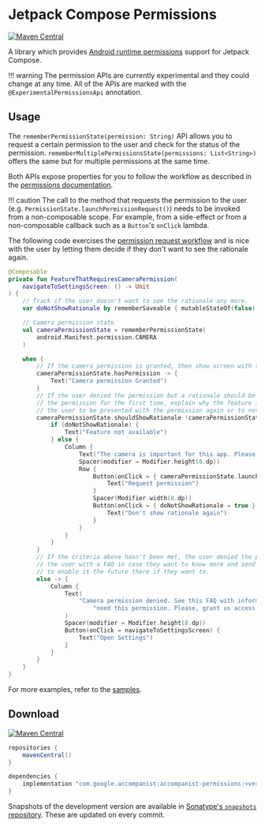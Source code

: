 # Jetpack Compose Permissions

[![Maven Central](https://img.shields.io/maven-central/v/com.google.accompanist/accompanist-permissions)](https://search.maven.org/search?q=g:com.google.accompanist)

A library which provides [Android runtime permissions](https://developer.android.com/guide/topics/permissions/overview) support for Jetpack Compose.

!!! warning
    The permission APIs are currently experimental and they could change at any time.
    All of the APIs are marked with the `@ExperimentalPermissionsApi` annotation.

## Usage

The `rememberPermissionState(permission: String)` API allows you to request a certain permission
to the user and check for the status of the permission.
`rememberMultiplePermissionsState(permissions: List<String>)` offers the same but for multiple
permissions at the same time.

Both APIs expose properties for you to follow the workflow as described in the
[permissions documentation](https://developer.android.com/training/permissions/requesting#workflow_for_requesting_permissions).

!!! caution
    The call to the method that requests the permission to the user (e.g. `PermissionState.launchPermissionRequest()`)
    needs to be invoked from a non-composable scope. For example, from a side-effect or from a
    non-composable callback such as a `Button`'s `onClick` lambda.

The following code exercises the [permission request workflow](https://developer.android.com/training/permissions/requesting#workflow_for_requesting_permissions)
and is nice with the user by letting them decide if they don't want to see the rationale again.

```kotlin
@Composable
private fun FeatureThatRequiresCameraPermission(
    navigateToSettingsScreen: () -> Unit
) {
    // Track if the user doesn't want to see the rationale any more.
    var doNotShowRationale by rememberSaveable { mutableStateOf(false) }

    // Camera permission state
    val cameraPermissionState = rememberPermissionState(
        android.Manifest.permission.CAMERA
    )

    when {
        // If the camera permission is granted, then show screen with the feature enabled
        cameraPermissionState.hasPermission -> {
            Text("Camera permission Granted")
        }
        // If the user denied the permission but a rationale should be shown, or the user sees
        // the permission for the first time, explain why the feature is needed by the app and allow
        // the user to be presented with the permission again or to not see the rationale any more.
        cameraPermissionState.shouldShowRationale !cameraPermissionState.permissionRequested -> {
            if (doNotShowRationale) {
                Text("Feature not available")
            } else {
                Column {
                    Text("The camera is important for this app. Please grant the permission.")
                    Spacer(modifier = Modifier.height(8.dp))
                    Row {
                        Button(onClick = { cameraPermissionState.launchPermissionRequest() }) {
                            Text("Request permission")
                        }
                        Spacer(Modifier.width(8.dp))
                        Button(onClick = { doNotShowRationale = true }) {
                            Text("Don't show rationale again")
                        }
                    }
                }
            }
        }
        // If the criteria above hasn't been met, the user denied the permission. Let's present
        // the user with a FAQ in case they want to know more and send them to the Settings screen
        // to enable it the future there if they want to.
        else -> {
            Column {
                Text(
                    "Camera permission denied. See this FAQ with information about why we " +
                        "need this permission. Please, grant us access on the Settings screen."
                )
                Spacer(modifier = Modifier.height(8.dp))
                Button(onClick = navigateToSettingsScreen) {
                    Text("Open Settings")
                }
            }
        }
    }
}
```

For more examples, refer to the [samples](https://github.com/google/accompanist/tree/main/sample/src/main/java/com/google/accompanist/sample/permissions).

## Download

[![Maven Central](https://img.shields.io/maven-central/v/com.google.accompanist/accompanist-permissions)](https://search.maven.org/search?q=g:com.google.accompanist)

```groovy
repositories {
    mavenCentral()
}

dependencies {
    implementation "com.google.accompanist:accompanist-permissions:<version>"
}
```

Snapshots of the development version are available in [Sonatype's `snapshots` repository][snap]. These are updated on every commit.

[compose]: https://developer.android.com/jetpack/compose
[snap]: https://oss.sonatype.org/content/repositories/snapshots/com/google/accompanist/accompanist-permissions/
